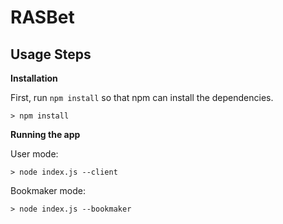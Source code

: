# RASBet

## Usage Steps
**Installation**

First, run `npm install` so that npm can install the dependencies.
```shell
> npm install
```
**Running the app**

User mode:

```
> node index.js --client 
```

Bookmaker mode:
```
> node index.js --bookmaker 
```
